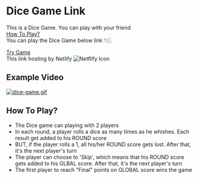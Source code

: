 # Dice Game Link
This is a Dice Game. You can play with your friend <br>
[How To Play?](#how-to-play) <br>
You can play the Dice Game below link 👇🏼

[Try Game](https://tender-heyrovsky-343cd1.netlify.app)  <br> 
This link hosting by Netlify ![ Netflify Icon](https://api.iconify.design/logos-netlify.svg)


## Example Video
[![dice-game.gif](https://s7.gifyu.com/images/dice-game.gif)](https://gifyu.com/image/udLd)


## How To Play?
- The Dice game can playing with 2 players
- In each round, a player rolls a dice as many times as he whishes. Each result get added to his ROUND score
- BUT, if the player rolls a 1, all his/her ROUND score gets lost. After that, it's the next player's turn
- The player can choose to 'Skip', which means that his ROUND score gets added to his GLBAL score. After that, it's the next player's turn
- The first player to reach "Final" points on GLOBAL score wins the game
